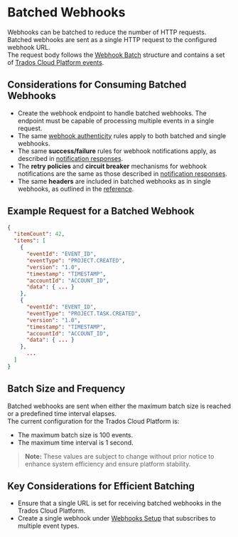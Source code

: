 # Batched Webhooks  

Webhooks can be batched to reduce the number of HTTP requests. Batched webhooks are sent as a single HTTP request to the configured webhook URL.  
The request body follows the [Webhook Batch](../../reference/Webhooks.v1.json/components/schemas/webhook-batch) structure and contains a set of [Trados Cloud Platform events](../../reference/Webhooks.v1.json/components/schemas/webhook).  

## Considerations for Consuming Batched Webhooks																																	 

* Create the webhook endpoint to handle batched webhooks. The endpoint must be capable of processing multiple events in a single request.  
* The same [webhook authenticity](Webhooks-setup.md#webhook-authenticity) rules apply to both batched and single webhooks.  
* The same **success/failure** rules for webhook notifications apply, as described in [notification responses](Webhooks-setup.md#return-notification-responses).  
* The **retry policies** and **circuit breaker** mechanisms for webhook notifications are the same as those described in [notification responses](Webhooks-setup.md#return-notification-responses).  
* The same **headers** are included in batched webhooks as in single webhooks, as outlined in the [reference](Webhooks-setup.md#reference).  

## Example Request for a Batched Webhook  

```json
{
  "itemCount": 42,
  "items": [
    {
      "eventId": "EVENT_ID",
      "eventType": "PROJECT.CREATED",
      "version": "1.0",
      "timestamp": "TIMESTAMP",
      "accountId": "ACCOUNT_ID",
      "data": { ... }
    },
    {
      "eventId": "EVENT_ID",
      "eventType": "PROJECT.TASK.CREATED",
      "version": "1.0",
      "timestamp": "TIMESTAMP",
      "accountId": "ACCOUNT_ID",
      "data": { ... }
    },
	  ...
  ]
}
```  

## Batch Size and Frequency  

Batched webhooks are sent when either the maximum batch size is reached or a predefined time interval elapses.  
The current configuration for the Trados Cloud Platform is:

* The maximum batch size is 100 events.
* The maximum time interval is 1 second.

> **Note:** These values are subject to change without prior notice to enhance system efficiency and ensure platform stability.  

## Key Considerations for Efficient Batching  

* Ensure that a single URL is set for receiving batched webhooks in the Trados Cloud Platform.  
* Create a single webhook under [Webhooks Setup](Webhooks-setup.md#subscribe-to-webhook-events) that subscribes to multiple event types.  
